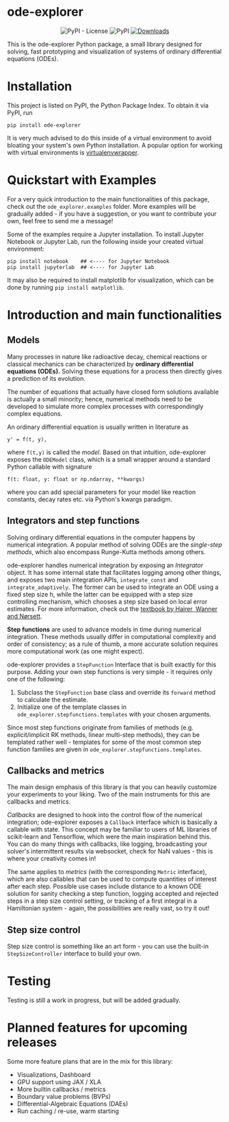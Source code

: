 # ode-explorer

<div align="center">
  
![PyPI - License](https://img.shields.io/pypi/l/ode-explorer?color=red)
![PyPI](https://img.shields.io/pypi/v/ode-explorer?color=blue)
[![Downloads](https://pepy.tech/badge/ode-explorer)](https://pepy.tech/project/ode-explorer)
  
</div>

This is the ode-explorer Python package,
a small library designed for solving, fast prototyping and visualization
of systems of ordinary differential equations (ODEs).


# Installation

This project is listed on PyPI, the Python Package Index. To obtain it via PyPI, run
```
pip install ode-explorer
```

It is very much advised to do this inside of a virtual environment to avoid bloating your 
system's own Python installation. A popular option for working with virtual environments is 
[virtualenvwrapper](https://virtualenvwrapper.readthedocs.io/en/latest/).


# Quickstart with Examples

For a very quick introduction to the main functionalities of this package, check out the ``ode_explorer.examples`` folder. More examples will be gradually added - if you have a suggestion, or you want to contribute your own, feel free to send me a message!

Some of the examples require a Jupyter installation. To install Jupyter Notebook or Jupyter Lab, run the following inside your created virtual environment:
```
pip install notebook    ## <---- for Jupyter Notebook
pip install jupyterlab  ## <---- for Jupyter Lab
```
It may also be required to install matplotlib for visualization, which can be done by running ``pip install matplotlib``.


# Introduction and main functionalities

## Models

Many processes in nature like radioactive decay, chemical reactions or classical mechanics can be characterized by **ordinary differential equations (ODEs).** Solving these equations for a process then directly gives a prediction of its evolution.

The number of equations that actually have closed form solutions available is actually a small minority; hence, numerical methods need to be developed to simulate more complex processes with correspondingly complex equations.

An ordinary differential equation is usually written in literature as
```
y' = f(t, y),
```

where ``f(t,y)`` is called the *model*. Based on that intuition, ode-explorer exposes the ``ODEModel`` class, which is a small wrapper around a standard Python callable with signature

```
f(t: float, y: float or np.ndarray, **kwargs)
```
where you can add special parameters for your model like reaction constants, decay rates etc. via Python's kwargs paradigm.

## Integrators and step functions

Solving ordinary differential equations in the computer happens by numerical integration. A popular method of solving ODEs are the *single-step methods*, which also encompass Runge-Kutta methods among others.

ode-explorer handles numerical integration by exposing an *Integrator* object. It has some internal state that facilitates logging among other things, and exposes two main integration APIs, ``integrate_const`` and ``integrate_adaptively``. The former can be used to integrate an ODE using a fixed step size h, while the latter can be equipped with a step size controlling mechanism, which chooses a step size based on local error estimates. For more information, check out the [textbook by Hairer, Wanner and Nørsett](https://www.springer.com/de/book/9783540566700).

**Step functions** are used to advance models in time during numerical integration. These methods usually differ in computational complexity and order of consistency; as a rule of thumb, a more accurate solution requires more computational work (as one might expect).

ode-explorer provides a ``StepFunction`` Interface that is built exactly for this purpose. Adding your own step functions is very simple - it requires only one of the following:
1. Subclass the ``StepFunction`` base class and override its ``forward`` method to calculate the estimate.
2. Initialize one of the template classes in ``ode_explorer.stepfunctions.templates`` with your chosen arguments.

Since most step functions originate from families of methods (e.g. explicit/implicit RK methods, linear multi-step methods), they can be templated rather well - templates for some of the most common step function families are given in ``ode_explorer.stepfunctions.templates``. 


## Callbacks and metrics

The main design emphasis of this library is that you can heavily customize your experiments to your liking. Two of the main instruments for this are callbacks and metrics.

*Callbacks* are designed to hook into the control flow of the numerical integration; ode-explorer exposes a ``Callback`` interface which is basically a callable with state. This concept may be familiar to users of ML libraries of scikit-learn and Tensorflow, which were the main inspiration behind this. You can do many things with callbacks, like logging, broadcasting your solver's intermittent results via websocket, check for NaN values - this is where your creativity comes in!

The same applies to *metrics* (with the corresponding ``Metric`` interface), which are also callables that can be used to compute quantities of interest after each step. Possible use cases include distance to a known ODE solution for sanity checking a step function, logging accepted and rejected steps in a step size control setting, or tracking of a first integral in a Hamiltonian system - again, the possibilities are really vast, so try it out!

## Step size control

Step size control is something like an art form - you can use the built-in ``StepSizeController`` interface to build your own. 

# Testing

Testing is still a work in progress, but will be added gradually.

# Planned features for upcoming releases

Some more feature plans that are in the mix for this library:

* Visualizations, Dashboard
* GPU support using JAX / XLA
* More builtin callbacks / metrics
* Boundary value problems (BVPs)
* Differential-Algebraic Equations (DAEs)
* Run caching / re-use, warm starting
